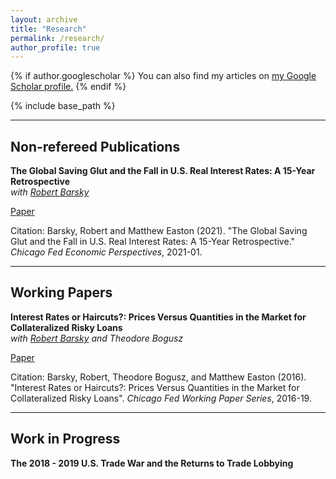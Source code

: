 ```yaml
---
layout: archive
title: "Research"
permalink: /research/
author_profile: true
---
```


{% if author.googlescholar %}
  You can also find my articles on <u><a href="{{author.googlescholar}}">my Google Scholar profile</a>.</u>
{% endif %}

{% include base_path %}

---

Non-refereed Publications
---

**The Global Saving Glut and the Fall in U.S. Real Interest Rates: A 15-Year Retrospective** <br>
*with [Robert Barsky](https://www.chicagofed.org/people/b/barsky-robert)*

[Paper](http://mattheweaston.github.io/files/ep2021_01.pdf)

Citation: Barsky, Robert and Matthew Easton (2021). &quot;The Global Saving Glut and the Fall in U.S. Real Interest Rates: A 15-Year Retrospective.&quot; <i>Chicago Fed Economic Perspectives</i>, 2021-01.

---

Working Papers
---

**Interest Rates or Haircuts?: Prices Versus Quantities in the Market for Collateralized Risky Loans** <br>
*with [Robert Barsky](https://www.chicagofed.org/people/b/barsky-robert) and Theodore Bogusz*

[Paper](http://mattheweaston.github.io/files/frbchiwp_201609.pdf)

Citation: Barsky, Robert, Theodore Bogusz, and Matthew Easton (2016). "Interest Rates or Haircuts?: Prices Versus Quantities in the Market for Collateralized Risky Loans". *Chicago Fed Working Paper Series*, 2016-19.

---

Work in Progress
---

**The 2018 - 2019 U.S. Trade War and the Returns to Trade Lobbying**